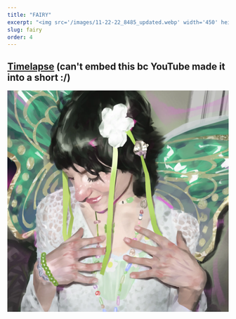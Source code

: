 ```yaml
---
title: "FAIRY"
excerpt: "<img src='/images/11-22-22_8485_updated.webp' width='450' height='auto'>"
slug: fairy
order: 4
---
```

## [Timelapse](https://youtube.com/shorts/thr4IBsSrx0?feature=share) (can't embed this bc YouTube made it into a short :/)

<img src='/images/11-22-22_8485_updated.webp'>